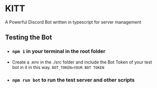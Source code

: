 # KITT

A Powerful Discord Bot written in typescript for server management

## Testing the Bot

- ### `npm i` in your terminal in the root folder
- Create a .env in the ./src folder and include the Bot Token of your test bot in it in this way.
    ```BOT_TOKEN=YOUR BOT TOKEN```
- ### `npm run bot` to run the test server and other scripts
